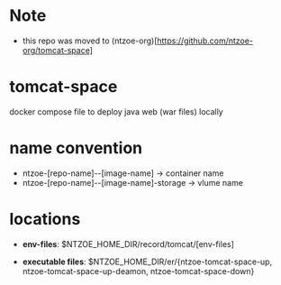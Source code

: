 

# Note

- this repo was moved to (ntzoe-org)[https://github.com/ntzoe-org/tomcat-space]

# tomcat-space

docker compose file to deploy java web (war files) locally

# name convention

- ntzoe-[repo-name]--[image-name] -> container name
- ntzoe-[repo-name]--[image-name]-storage -> vlume name

# locations

- **env-files**: $NTZOE_HOME_DIR/record/tomcat/[env-files]

- **executable files**: $NTZOE_HOME_DIR/er/{ntzoe-tomcat-space-up, ntzoe-tomcat-space-up-deamon, ntzoe-tomcat-space-down}
